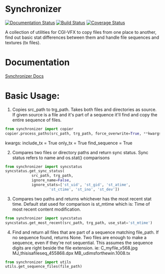 # Synchronizer

[![Documentation Status](https://readthedocs.org/projects/synchronizer/badge/?version=latest)](https://synchronizer.readthedocs.io/en/latest/?badge=latest)
[![Build Status](https://travis-ci.org/xiancg/synchronizer.svg?branch=master)](https://travis-ci.org/xiancg/synchronizer)
[![Coverage Status](https://coveralls.io/repos/github/xiancg/synchronizer/badge.svg?branch=master)](https://coveralls.io/github/xiancg/synchronizer?branch=master)

A collection of utilities for CGI-VFX to copy files from one place to another, find out basic stat differences between them and handle file sequences and textures (tx files).

# Documentation
[Synchronizer Docs](https://synchronizer.rtfd.io)

# Basic Usage:
1. Copies src_path to trg_path. Takes both files and directories as source. If given source is a file and it's part of a sequence it'll find and copy the entire sequence of files.
```python
from synchronizer import copier
copier.process_paths(src_path, trg_path, force_overwrite=True, **kwargs)
```
kwargs: 
    include_tx = True
    only_tx = True
    find_sequence = True

2. Compares two files or directory paths and return sync status. Sync status refers to name and os.stat() comparisons
```python
from synchronizer import syncstatus
syncstatus.get_sync_status(
            src_path, trg_path,
            ignore_name=False,
            ignore_stats=['st_uid', 'st_gid', 'st_atime',
                    'st_ctime', 'st_ino', 'st_dev'])
```

3. Compares two paths and returns whichever has the most recent stat time. Default stat used for comparison is st_mtime which is: Time of most recent content modification.
```python
from synchronizer import syncstatus
syncstatus.get_most_recent(src_path, trg_path, use_stat='st_mtime')
```

4. Find and return all files that are part of a sequence matching file_path. If no sequence found, returns None. Two files are enough to make a sequence, even if they're not sequential. This assumes the sequence digits are right beside the file extension.
    ie: C_myfile_v568.jpg
        MJ_thisisafileseq_455868.dpx
        MB_udimsforthewin.1008.tx
```python
from synchronizer import utils
utils.get_sequence_files(file_path)
```